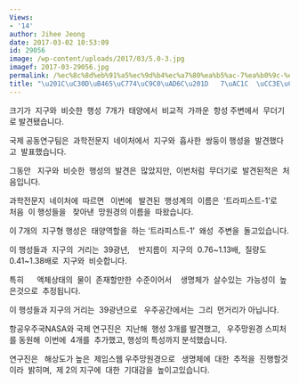 ```yaml
---
Views:
- '14'
author: Jihee Jeong
date: 2017-03-02 10:53:09
id: 29056
image: /wp-content/uploads/2017/03/5.0-3.jpg
imagef: 2017-03-29056.jpg
permalink: /%ec%8c%8d%eb%91%a5%ec%9d%b4%ec%a7%80%ea%b5%ac-7%ea%b0%9c-%ec%b0%be%ec%95%98%eb%8b%a4/
title: "\u201C\uC30D\uB465\uC774\uC9C0\uAD6C\u201D   7\uAC1C  \uCC3E\uC558\uB2E4"
---
```


크기가  지구와  비슷한  행성  7개가  태양에서  비교적  가까운  항성 주변에서  무더기로 발견됐습니다.

국제 공동연구팀은  과학전문지  네이처에서  지구와  흡사한  쌍둥이 행성을  발견했다고  발표했습니다.

그동안   지구와  비슷한  행성의  발견은  많았지만,  이번처럼  무더기로  발견된적은  처음입니다.

과학전문지  네이처에  따르면   이번에   발견된  행성계의  이름은  ‘트라피스트-1’로   처음  이 행성들을   찾아낸  망원경의 이름을  따왔습니다.

이 7개의  지구형 행성은  태양역할을  하는 ‘트라피스트-1’  왜성  주변을  돌고있습니다.

이 행성들과  지구의  거리는  39광년,    반지름이  지구의  0.76~1.13배,  질량도 0.41~1.38배로  지구와  비슷합니다.

특히      액체상태의  물이  존재할만한  수준이어서    생명체가  살수있는  가능성이  높은것으로  추정됩니다.

이 행성들과 지구의 거리는  39광년으로   우주공간에서는  그리  먼거리가 아닙니다.

항공우주국NASA와 국제 연구진은  지난해  행성 3개를 발견했고,   우주망원경 스피처를 동원해  이번에  4개를  추가했고, 행성의 특성까지 분석했습니다.

연구진은   해상도가 높은  제임스웹 우주망원경으로   생명체에  대한  추적을  진행할것이라  밝히며,  제 2의 지구에  대한  기대감을  높이고있습니다.

&nbsp;